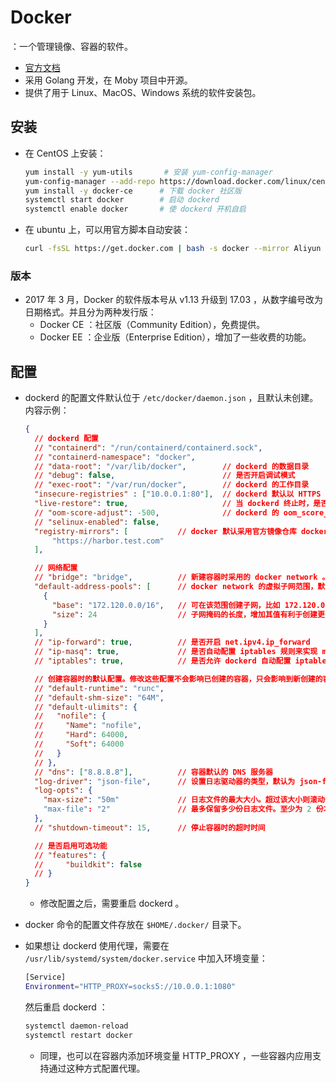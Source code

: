 # Docker

：一个管理镜像、容器的软件。
- [官方文档](https://docs.docker.com/reference/)
- 采用 Golang 开发，在 Moby 项目中开源。
- 提供了用于 Linux、MacOS、Windows 系统的软件安装包。

## 安装

- 在 CentOS 上安装：
  ```sh
  yum install -y yum-utils       # 安装 yum-config-manager
  yum-config-manager --add-repo https://download.docker.com/linux/centos/docker-ce.repo   # 添加 docker 的官方镜像源
  yum install -y docker-ce      # 下载 docker 社区版
  systemctl start docker        # 启动 dockerd
  systemctl enable docker       # 使 dockerd 开机自启
  ```

- 在 ubuntu 上，可以用官方脚本自动安装：
  ```sh
  curl -fsSL https://get.docker.com | bash -s docker --mirror Aliyun
  ```

### 版本

- 2017 年 3 月，Docker 的软件版本号从 v1.13 升级到 17.03 ，从数字编号改为日期格式。并且分为两种发行版：
  - Docker CE ：社区版（Community Edition），免费提供。
  - Docker EE ：企业版（Enterprise Edition），增加了一些收费的功能。

## 配置

- dockerd 的配置文件默认位于 `/etc/docker/daemon.json` ，且默认未创建。内容示例：
  ```json
  {
    // dockerd 配置
    // "containerd": "/run/containerd/containerd.sock",
    // "containerd-namespace": "docker",
    // "data-root": "/var/lib/docker",        // dockerd 的数据目录
    // "debug": false,                        // 是否开启调试模式
    // "exec-root": "/var/run/docker",        // dockerd 的工作目录
    "insecure-registries" : ["10.0.0.1:80"],  // dockerd 默认以 HTTPS 方式访问镜像仓库服务器。如果服务器不支持 SSL 认证，则需要将其地址加入白名单
    "live-restore": true,                     // 当 dockerd 终止时，是否保持容器运行。默认为 false ，建议启用，方便重启 dockerd
    // "oom-score-adjust": -500,              // dockerd 的 oom_score_adj
    // "selinux-enabled": false,
    "registry-mirrors": [           // docker 默认采用官方镜像仓库 docker.io ，这里可添加对该仓库的镜像代理，需要部署官方 registry 服务器。只能 pull 不能 push ，不支持代理第三方仓库
        "https://harbor.test.com"
    ],

    // 网络配置
    // "bridge": "bridge",          // 新建容器时采用的 docker network 。默认为 bridge ，改为 none 则无网络
    "default-address-pools": [      // docker network 的虚拟子网范围，默认为 172.[17-31].0.0/16 和 192.168.[0-240].0/20
      {
        "base": "172.120.0.0/16",   // 可在该范围创建子网，比如 172.120.0.0/24、172.120.1.0/24
        "size": 24                  // 子网掩码的长度，增加其值有利于创建更多子网
      }
    ],
    // "ip-forward": true,          // 是否开启 net.ipv4.ip_forward
    // "ip-masq": true,             // 是否自动配置 iptables 规则来实现 masquerade ，使得只有私有 IP 的容器能够与其它主机通信
    // "iptables": true,            // 是否允许 dockerd 自动配置 iptables 规则来维护容器网络

    // 创建容器时的默认配置。修改这些配置不会影响已创建的容器，只会影响到新创建的容器
    // "default-runtime": "runc",
    // "default-shm-size": "64M",
    // "default-ulimits": {
    //   "nofile": {
    //     "Name": "nofile",
    //     "Hard": 64000,
    //     "Soft": 64000
    //   }
    // },
    // "dns": ["8.8.8.8"],          // 容器默认的 DNS 服务器
    "log-driver": "json-file",      // 设置日志驱动器的类型，默认为 json-file
    "log-opts": {
      "max-size": "50m"             // 日志文件的最大大小。超过该大小则滚动一次，创建一个新日志文件继续写入
      "max-file": "2"               // 最多保留多少份日志文件。至少为 2 份才支持滚动
    },
    // "shutdown-timeout": 15,      // 停止容器时的超时时间

    // 是否启用可选功能
    // "features": {
    //     "buildkit": false
    // }
  }
  ```
  - 修改配置之后，需要重启 dockerd 。

- docker 命令的配置文件存放在 `$HOME/.docker/` 目录下。

- 如果想让 dockerd 使用代理，需要在 `/usr/lib/systemd/system/docker.service` 中加入环境变量：
  ```sh
  [Service]
  Environment="HTTP_PROXY=socks5://10.0.0.1:1080"
  ```
  然后重启 dockerd ：
  ```sh
  systemctl daemon-reload
  systemctl restart docker
  ```
  - 同理，也可以在容器内添加环境变量 HTTP_PROXY ，一些容器内应用支持通过这种方式配置代理。
